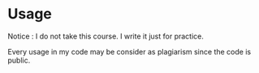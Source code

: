 # Usage

Notice : I do not take this course. I write it just for practice.

Every usage in my code may be consider as plagiarism since the code is public.


